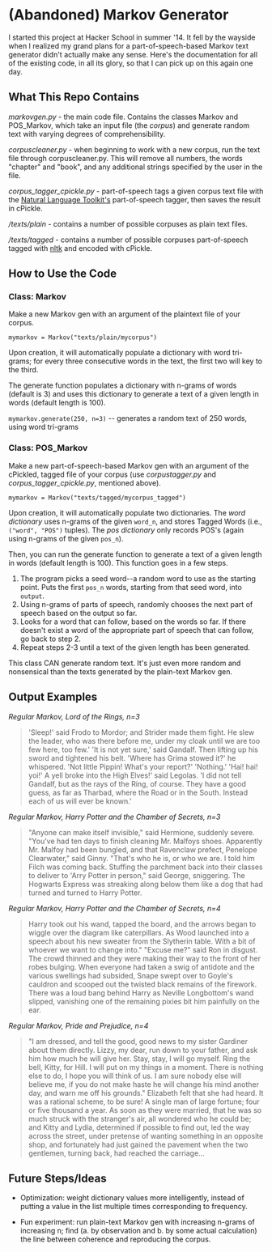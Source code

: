 (Abandoned) Markov Generator
============================

I started this project at Hacker School in summer '14. It fell by the wayside when I realized my grand plans for a part-of-speech-based Markov text generator didn't actually make any sense. Here's the documentation for all of the existing code, in all its glory, so that I can pick up on this again one day.

What This Repo Contains
-----------------------
*markovgen.py* - the main code file. Contains the classes Markov and POS_Markov, which take an input file (the _corpus_) and generate random text with varying degrees of comprehensibility.

*corpuscleaner.py* - when beginning to work with a new corpus, run the text file through corpuscleaner.py. This will remove all numbers, the words "chapter" and "book", and any additional strings specified by the user in the file.

*corpus_tagger_cpickle.py* - part-of-speech tags a given corpus text file with the [Natural Language Toolkit's](http://www.nltk.org/) part-of-speech tagger, then saves the result in cPickle.

*/texts/plain* - contains a number of possible corpuses as plain text files.

*/texts/tagged* - contains a number of possible corpuses part-of-speech tagged with [nltk](http://www.nltk.org/) and encoded with cPickle.

How to Use the Code
-------------------

### Class: Markov

Make a new Markov gen with an argument of the plaintext file of your corpus.

`mymarkov = Markov("texts/plain/mycorpus")`

Upon creation, it will automatically populate a dictionary with word tri-grams; for every three consecutive words in the text, the first two will key to the third.

The generate function populates a dictionary with n-grams of words (default is 3) and uses this dictionary to generate a text of a given length in words (default length is 100).

`mymarkov.generate(250, n=3)` -- generates a random text of 250 words, using word tri-grams

### Class: POS_Markov

Make a new part-of-speech-based Markov gen with an argument of the cPickled, tagged file of your corpus (use *corpustagger.py* and *corpus_tagger_cpickle.py*, mentioned above).

`mymarkov = Markov("texts/tagged/mycorpus_tagged")`

Upon creation, it will automatically populate two dictionaries. The _word dictionary_ uses n-grams of the given `word_n`, and stores Tagged Words (i.e., `("word", "POS")` tuples). The _pos dictionary_ only records POS's (again using n-grams of the given `pos_n`).

Then, you can run the generate function to generate a text of a given length in words (default length is 100). This function goes in a few steps.

1. The program picks a seed word--a random word to use as the starting point. Puts the first `pos_n` words, starting from that seed word, into `output`.
2. Using n-grams of parts of speech, randomly chooses the next part of speech based on the output so far.
3. Looks for a word that can follow, based on the words so far. If there doesn't exist a word of the appropriate part of speech that can follow, go back to step 2.
4. Repeat steps 2-3 until a text of the given length has been generated.

This class CAN generate random text. It's just even more random and nonsensical than the texts generated by the plain-text Markov gen.

Output Examples
---------------
*Regular Markov, Lord of the Rings, n=3*
> 'Sleep!' said Frodo to Mordor; and Strider made them fight. He slew the leader, who was there before me, under my cloak until we are too few here, too few.' 'It is not yet sure,' said Gandalf. Then lifting up his sword and tightened his belt. 'Where has Grima stowed it?' he whispered. 'Not little Pippin! What's your report?' 'Nothing.' 'Hai! hai! yoi!' A yell broke into the High Elves!' said Legolas. 'I did not tell Gandalf, but as the rays of the Ring, of course. They have a good guess, as far as Tharbad, where the Road or in the South. Instead each of us will ever be known.'

*Regular Markov, Harry Potter and the Chamber of Secrets, n=3*
>"Anyone can make itself invisible," said Hermione, suddenly severe. "You\'ve had ten days to finish cleaning Mr. Malfoys shoes. Apparently Mr. Malfoy had been bungled, and that Ravenclaw prefect, Penelope Clearwater," said Ginny. "That\'s who he is, or who we are. I told him Filch was coming back. Stuffing the parchment back into their classes to deliver to 'Arry Potter in person," said George, sniggering. The Hogwarts Express was streaking along below them like a dog that had turned and turned to Harry Potter.

*Regular Markov, Harry Potter and the Chamber of Secrets, n=4*
> Harry took out his wand, tapped the board, and the arrows began to wiggle over the diagram like caterpillars. As Wood launched into a speech about his new sweater from the Slytherin table. With a bit of whoever we want to change into." "Excuse me?" said Ron in disgust. The crowd thinned and they were making their way to the front of her robes bulging. When everyone had taken a swig of antidote and the various swellings had subsided, Snape swept over to Goyle's cauldron and scooped out the twisted black remains of the firework. There was a loud bang behind Harry as Neville Longbottom's wand slipped, vanishing one of the remaining pixies bit him painfully on the ear.

*Regular Markov, Pride and Prejudice, n=4*
>"I am dressed, and tell the good, good news to my sister Gardiner about them directly. Lizzy, my dear, run down to your father, and ask him how much he will give her. Stay, stay, I will go myself. Ring the bell, Kitty, for Hill. I will put on my things in a moment. There is nothing else to do, I hope you will think of us. I am sure nobody else will believe me, if you do not make haste he will change his mind another day, and warn me off his grounds." Elizabeth felt that she had heard. It was a rational scheme, to be sure! A single man of large fortune; four or five thousand a year. As soon as they were married, that he was so much struck with the stranger\'s air, all wondered who he could be; and Kitty and Lydia, determined if possible to find out, led the way across the street, under pretense of wanting something in an opposite shop, and fortunately had just gained the pavement when the two gentlemen, turning back, had reached the carriage...

Future Steps/Ideas
------------------
- Optimization: weight dictionary values more intelligently, instead of putting a value in the list multiple times corresponding to frequency.

- Fun experiment: run plain-text Markov gen with increasing n-grams of increasing n; find (a. by observation and b. by some actual calculation) the line between coherence and reproducing the corpus.